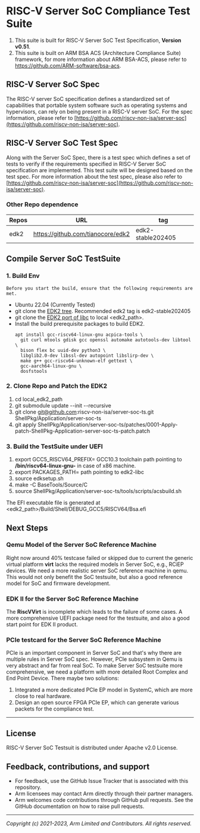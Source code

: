 # RISC-V Server SoC Compliance Test Suite

1. This suite is built for RISC-V Server SoC Test
Specification, **Version v0.51**.
2. This suite is built on ARM BSA ACS (Architecture Compliance Suite) framework, for more information about ARM BSA-ACS, please refer to https://github.com/ARM-software/bsa-acs.


## RISC-V Server SoC Spec

The RISC-V server SoC specification defines a standardized set of capabilities that portable system software such as operating systems and hypervisors, can rely on being present in a RISC-V server SoC. For the spec information, please refer to [https://github.com/riscv-non-isa/server-soc](https://github.com/riscv-non-isa/server-soc).


## RISC-V Server SoC Test Spec

Along with the Server SoC Spec, there is a test spec which defines a set of tests to verify if the requirements specified in RISC-V Server SoC specification are implemented. This test suite will be designed based on the test spec. For more information about the test spec, please also refer to [https://github.com/riscv-non-isa/server-soc](https://github.com/riscv-non-isa/server-soc).

### Other Repo dependence

|  Repos    |   URL                                |   tag                    |
| -------   |  ----------------------------------- |  ---------------------   |
| edk2      | https://github.com/tianocore/edk2    |  edk2-stable202405       |


## Compile Server SoC TestSuite
### 1. Build Env
    Before you start the build, ensure that the following requirements are met.

- Ubuntu 22.04 (Currently Tested)
- git clone the [EDK2 tree](https://github.com/tianocore/edk2). Recommended edk2 tag is edk2-stable202405
- git clone the [EDK2 port of libc](https://github.com/tianocore/edk2-libc) to local <edk2_path>.
- Install the build prerequisite packages to build EDK2.<br />
  ```
  apt install gcc-riscv64-linux-gnu acpica-tools \
    git curl mtools gdisk gcc openssl automake autotools-dev libtool \
    bison flex bc uuid-dev python3 \
    libglib2.0-dev libssl-dev autopoint libslirp-dev \
    make g++ gcc-riscv64-unknown-elf gettext \
    gcc-aarch64-linux-gnu \
    dosfstools
  ```

### 2. Clone Repo and Patch the EDK2
1.  cd local\_edk2\_path
2.  git submodule update --init --recursive
3.  git clone git@github.com:riscv-non-isa/server-soc-ts.git ShellPkg/Application/server-soc-ts
4.  git apply ShellPkg/Application/server-soc-ts/patches/0001-Apply-patch-ShellPkg-Application-server-soc-ts-patch.patch

### 3. Build the TestSuite under UEFI
1.  export GCC5\_RISCV64\_PREFIX= GCC10.3 toolchain path pointing to **/bin/riscv64-linux-gnu-** in case of x86 machine.
2.  export PACKAGES\_PATH= path pointing to edk2-libc
3.  source edksetup.sh
4.  make -C BaseTools/Source/C
5.  source ShellPkg/Application/server-soc-ts/tools/scripts/acsbuild.sh

The EFI executable file is generated at <edk2_path>/Build/Shell/DEBUG\_GCC5/RISCV64/Bsa.efi

## Next Steps

### Qemu Model of the Server SoC Reference Machine

Right now around 40% testcase failed or skipped due to current the generic virtual platform **virt** lacks the required models in Server SoC, e.g., RCiEP devices. We need a more realistic server SoC reference machine in qemu. This would not only benefit the SoC testsuite, but also a good reference model for SoC and firmware development.

### EDK II for the Server SoC Reference Machine

The **RiscVVirt** is incomplete which leads to the failure of some cases. A more comprehensive UEFI package need for the testsuite, and also a good start point for EDK II product.

### PCIe testcard for the Server SoC Reference Machine
PCIe is an important component in Server SoC and that's why there are multiple rules in Server SoC spec. However, PCIe subsystem in Qemu is very abstract and far from real SoC. To make Server SoC testsuite more comprehensive, we need a platform with more detailed Root Complex and End Point Device.  There maybe two solutions:
1. Integrated a more dedicated PCIe EP model in SystemC, which are more close to real hardware.
2. Design an open source FPGA PCIe EP, which can generate various packets for the compliance test.

--------------------------------------------------------------------------------------------

## License
RISC-V Server SoC Testsuit is distributed under Apache v2.0 License.

## Feedback, contributions, and support

* For feedback, use the GitHub Issue Tracker that is associated with this repository.
* Arm licensees may contact Arm directly through their partner managers.
* Arm welcomes code contributions through GitHub pull requests. See the GitHub documentation on how to raise pull requests.

--------------

*Copyright (c) 2021-2023, Arm Limited and Contributors. All rights reserved.*
